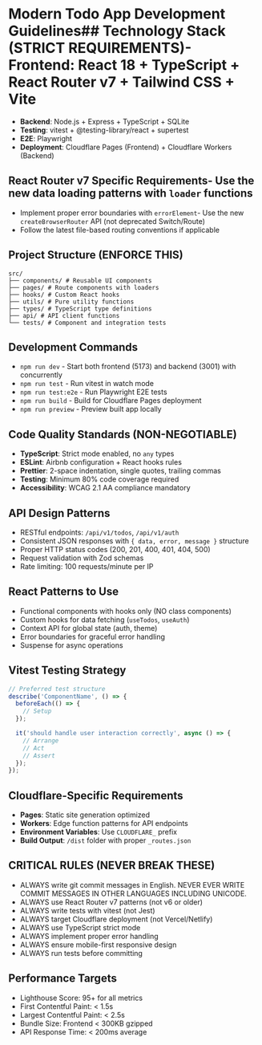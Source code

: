 # Modern Todo App Development Guidelines## Technology Stack (STRICT REQUIREMENTS)- **Frontend**: React 18 + TypeScript + React Router v7 + Tailwind CSS + Vite
- **Backend**: Node.js + Express + TypeScript + SQLite
- **Testing**: vitest + @testing-library/react + supertest
- **E2E**: Playwright
- **Deployment**: Cloudflare Pages (Frontend) + Cloudflare Workers (Backend)
## React Router v7 Specific Requirements- Use the new data loading patterns with `loader` functions
- Implement proper error boundaries with `errorElement`- Use the new `createBrowserRouter` API (not deprecated Switch/Route)
- Follow the latest file-based routing conventions if applicable
## Project Structure (ENFORCE THIS)

```
src/
├── components/ # Reusable UI components
├── pages/ # Route components with loaders
├── hooks/ # Custom React hooks
├── utils/ # Pure utility functions
├── types/ # TypeScript type definitions
├── api/ # API client functions
└── tests/ # Component and integration tests
```

## Development Commands
- `npm run dev` - Start both frontend (5173) and backend (3001) with concurrently
- `npm run test` - Run vitest in watch mode
- `npm run test:e2e` - Run Playwright E2E tests
- `npm run build` - Build for Cloudflare Pages deployment
- `npm run preview` - Preview built app locally

## Code Quality Standards (NON-NEGOTIABLE)
- **TypeScript**: Strict mode enabled, no `any` types
- **ESLint**: Airbnb configuration + React hooks rules
- **Prettier**: 2-space indentation, single quotes, trailing commas
- **Testing**: Minimum 80% code coverage required
- **Accessibility**: WCAG 2.1 AA compliance mandatory

## API Design Patterns
- RESTful endpoints: `/api/v1/todos`, `/api/v1/auth`
- Consistent JSON responses with `{ data, error, message }` structure
- Proper HTTP status codes (200, 201, 400, 401, 404, 500)
- Request validation with Zod schemas
- Rate limiting: 100 requests/minute per IP

## React Patterns to Use
- Functional components with hooks only (NO class components)
- Custom hooks for data fetching (`useTodos`, `useAuth`)
- Context API for global state (auth, theme)
- Error boundaries for graceful error handling
- Suspense for async operations

## Vitest Testing Strategy
```javascript
// Preferred test structure
describe('ComponentName', () => {
  beforeEach(() => {
    // Setup
  });

  it('should handle user interaction correctly', async () => {
    // Arrange
    // Act
    // Assert
  });
});
```

## Cloudflare-Specific Requirements

- **Pages**: Static site generation optimized
- **Workers**: Edge function patterns for API endpoints
- **Environment Variables**: Use `CLOUDFLARE_` prefix
- **Build Output**: `/dist` folder with proper `_routes.json`

## CRITICAL RULES (NEVER BREAK THESE)

- ALWAYS write git commit messages in English. NEVER EVER WRITE COMMIT MESSAGES IN OTHER LANGUAGES INCLUDING UNICODE.
- ALWAYS use React Router v7 patterns (not v6 or older)
- ALWAYS write tests with vitest (not Jest)
- ALWAYS target Cloudflare deployment (not Vercel/Netlify)
- ALWAYS use TypeScript strict mode
- ALWAYS implement proper error handling
- ALWAYS ensure mobile-first responsive design
- ALWAYS run tests before committing

## Performance Targets

- Lighthouse Score: 95+ for all metrics
- First Contentful Paint: < 1.5s
- Largest Contentful Paint: < 2.5s
- Bundle Size: Frontend < 300KB gzipped
- API Response Time: < 200ms average